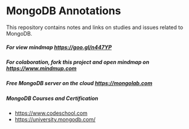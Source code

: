 # MongoDB Annotations
This repository contains notes and links on studies and issues related to MongoDB.


##### For view mindmap https://goo.gl/n447YP
##### For colaboration, fork this project and open mindmap on https://www.mindmup.com
##### Free MongoDB server on the cloud https://mongolab.com
##### MongoDB Courses and Certification
+  https://www.codeschool.com
+  https://university.mongodb.com/
